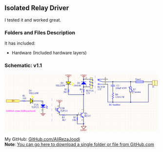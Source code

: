 ## Isolated Relay Driver
I tested it and worked great.

### Folders and Files Description
It has included:
- Hardware (Included hardware layers)

### Schematic: v1.1
![](Hardware/v1.1.png)

My GitHub: [GitHub.com/AliRezaJoodi](https://github.com/AliRezaJoodi)  
**Note**: [You can go here to download a single folder or file from GitHub.com](https://minhaskamal.github.io/DownGit/#/home)